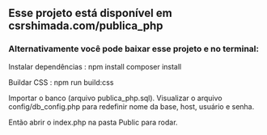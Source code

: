 ## Esse projeto está disponível em csrshimada.com/publica_php

### Alternativamente você pode baixar esse projeto e no terminal:

Instalar dependências :
    npm install
    composer install

Buildar CSS :
    npm run build:css

Importar o banco (arquivo publica_php.sql).
Visualizar o arquivo config/db_config.php para redefinir nome da base, host, usuário e senha.

Então abrir o index.php na pasta Public para rodar.